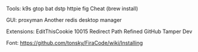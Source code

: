 Tools:
k9s
gtop
bat
dstp
httpie
fig
Cheat (brew install)

GUI:
proxyman
Another redis desktop manager

Extensions:
EditThisCookie
10015
Redirect Path
Refined GitHub
Tamper Dev

Font:
https://github.com/tonsky/FiraCode/wiki/Installing
